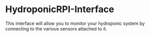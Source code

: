# HydroponicRPI-Interface

This interface will allow you to monitor your hydroponic system by connecting to the various sensors attached to it.